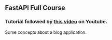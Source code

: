 ## FastAPI Full Course

### Tutorial followed  by [this video](https://www.youtube.com/watch?v=7t2alSnE2-I) on Youtube.

Some concepts about a blog application.